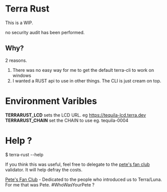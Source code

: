# Terra Rust

This is a WIP.

no security audit has been performed.

## Why?

2 reasons.
1. There was no easy way for me to get the default terra-cli to work on windows
2. I wanted a RUST api to use in other things. The CLI is just cream on top.

# Environment Varibles
**TERRARUST_LCD** sets the LCD URL. eg https://tequila-lcd.terra.dev 
**TERRARUST_CHAIN** set the CHAIN to use eg. tequila-0004

# Help ?
$ terra-rust --help


If you think this was useful, feel free to delegate to the [pete's fan club](https://station.terra.money/validator/terravaloper12g4nkvsjjnl0t7fvq3hdcw7y8dc9fq69nyeu9q) validator. It will help defray the costs.

[Pete's Fan Club](https://twitter.com/ClubPetes) - Dedicated to the people who introduced us to Terra/Luna. For me that was Pete. #WhoWasYourPete ?
